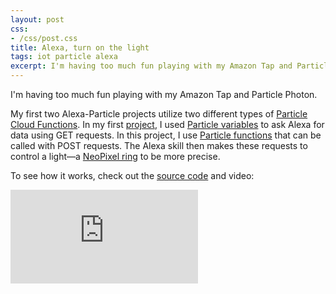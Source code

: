 ```yaml
---
layout: post
css:
- /css/post.css
title: Alexa, turn on the light
tags: iot particle alexa
excerpt: I'm having too much fun playing with my Amazon Tap and Particle Photon. My first two Alexa-Particle projects utilize two different types of Particle Cloud Functions. In my first project, I used Particle variables to ask Alexa for data using GET requests. In this project, I use Particle functions that can be called with POST requests. The Alexa skill then makes these requests to control a light&mdash;a NeoPixel ring to be more precise....
---
```


I'm having too much fun playing with my Amazon Tap and Particle Photon.

My first two Alexa-Particle projects utilize two different types of [Particle Cloud Functions](https://docs.particle.io/reference/firmware/photon/#cloud-functions). In my first [project](/projects/particle-weather-station-alexa/), I used [Particle variables](https://docs.particle.io/reference/firmware/photon/#particle-variable-) to ask Alexa for data using GET requests. In this project, I use [Particle functions](https://docs.particle.io/reference/firmware/photon/#particle-function-) that can be called with POST requests. The Alexa skill then makes these requests to control a light&mdash;a [NeoPixel ring](https://www.adafruit.com/products/2856) to be more precise.

To see how it works, check out the [source code](https://github.com/drejkim/particle-light-alexa) and video:

<div class="embed-responsive embed-responsive-16by9">
  <iframe class="embed-responsive-item" src="https://www.youtube.com/embed/y9VvusYF1sg" frameborder="0" allowfullscreen=""></iframe>
</div>
